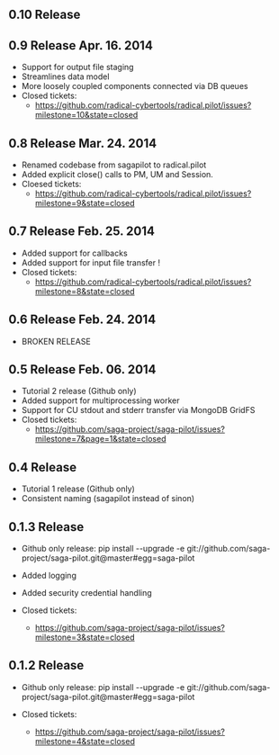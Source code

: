 0.10 Release                                            
---------------------------------------------------------------------


0.9 Release                                             Apr. 16. 2014
---------------------------------------------------------------------

* Support for output file staging
* Streamlines data model
* More loosely coupled components connected via DB queues
* Closed tickets:
  - https://github.com/radical-cybertools/radical.pilot/issues?milestone=10&state=closed


0.8 Release                                             Mar. 24. 2014
---------------------------------------------------------------------

* Renamed codebase from sagapilot to radical.pilot
* Added explicit close() calls to PM, UM and Session.
* Cloesed tickets:
  - https://github.com/radical-cybertools/radical.pilot/issues?milestone=9&state=closed


0.7 Release                                             Feb. 25. 2014
---------------------------------------------------------------------

* Added support for callbacks 
* Added support for input file transfer !
* Closed tickets:
  - https://github.com/radical-cybertools/radical.pilot/issues?milestone=8&state=closed


0.6 Release                                             Feb. 24. 2014
---------------------------------------------------------------------

* BROKEN RELEASE


0.5 Release                                             Feb. 06. 2014
---------------------------------------------------------------------

* Tutorial 2 release (Github only)
* Added support for multiprocessing worker
* Support for CU stdout and stderr transfer via MongoDB GridFS
* Closed tickets:
  - https://github.com/saga-project/saga-pilot/issues?milestone=7&page=1&state=closed


0.4 Release 
---------------------------------------------------------------------

* Tutorial 1 release (Github only)
* Consistent naming (sagapilot instead of sinon)


0.1.3 Release 
---------------------------------------------------------------------

* Github only release: 
  pip install --upgrade -e git://github.com/saga-project/saga-pilot.git@master#egg=saga-pilot 

* Added logging
* Added security credential handling 
* Closed tickets: 
  - https://github.com/saga-project/saga-pilot/issues?milestone=3&state=closed


0.1.2 Release 
---------------------------------------------------------------------

* Github only release: 
  pip install --upgrade -e git://github.com/saga-project/saga-pilot.git@master#egg=saga-pilot 

* Closed tickets: 
  - https://github.com/saga-project/saga-pilot/issues?milestone=4&state=closed
